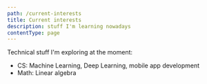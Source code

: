 ```yaml
---
path: /current-interests
title: Current interests
description: stuff I'm learning nowadays
contentType: page
---
```


Technical stuff I'm exploring at the moment:

- CS: Machine Learning, Deep Learning, mobile app development
- Math: Linear algebra 
